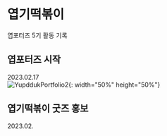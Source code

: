 # 엽기떡볶이
엽포터즈 5기 활동 기록 <br/>
## 엽포터즈 시작 
2023.02.17 <br/>
![YupddukPortfolio2](https://github.com/user-attachments/assets/56841cd2-c9c1-4b32-8048-7ba4a2eb4a81){: width="50%" height="50%"}

## 엽기떡볶이 굿즈 홍보 
2023.02. <br/>
